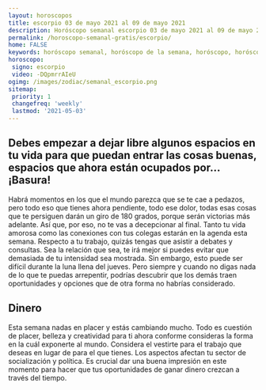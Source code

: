 ```yaml
---
layout: horoscopos
title: escorpio 03 de mayo 2021 al 09 de mayo 2021 
description: Horóscopo semanal escorpio 03 de mayo 2021 al 09 de mayo 2021. Debes empezar a dejar libre algunos espacios en tu vida para que puedan entrar las cosas buenas, espacios que ahora están ocupados por… ¡Basura!
permalink: /horoscopo-semanal-gratis/escorpio/
home: FALSE
keywords: horóscopo semanal, horóscopo de la semana, horóscopo, horóscopo gratis,horóscopos, horóscopo esperanza gracia, horoscopos escorpio la semana, horóscopos gratis, Tarot, Astrologia, Zodíaco, escorpio, horoscopo gratis, semanal
horoscopo:
 signo: escorpio
 video: -DQpmrrAIeU
ogimg: /images/zodiac/semanal_escorpio.png
sitemap:
 priority: 1
 changefreq: 'weekly'
 lastmod: '2021-05-03'
---
```




## Debes empezar a dejar libre algunos espacios en tu vida para que puedan entrar las cosas buenas, espacios que ahora están ocupados por… ¡Basura!

Habrá momentos en los que el mundo parezca que se te cae a pedazos, pero todo eso que tienes ahora pendiente, todo ese dolor, todas esas cosas que te persiguen darán un giro de 180 grados, porque serán victorias más adelante. Así que, por eso, no te vas a decepcionar al final.
Tanto tu vida amorosa como las conexiones con tus colegas estarán en la agenda esta semana. Respecto a tu trabajo, quizás tengas que asistir a debates y consultas. Sea la relación que sea, te irá mejor si puedes evitar que demasiada de tu intensidad sea mostrada. Sin embargo, esto puede ser difícil durante la luna llena del jueves. Pero siempre y cuando no digas nada de lo que te puedas arrepentir, podrías descubrir que los demás traen oportunidades y opciones que de otra forma no habrías considerado.

## Dinero

Esta semana nadas en placer y estás cambiando mucho. Todo es cuestión de placer, belleza y creatividad para ti ahora conforme consideras la forma en la cuál exponerte al mundo. Considera el vestirte para el trabajo que deseas en lugar de para el que tienes. Los aspectos afectan tu sector de socialización y política. Es crucial dar una buena impresión en este momento para hacer que tus oportunidades de ganar dinero crezcan a través del tiempo.